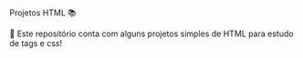 Projetos HTML 📚

📌 Este repositório conta com alguns projetos simples de HTML para estudo de tags e css!
